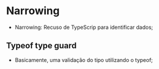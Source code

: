 # Narrowing

-   Narrowing: Recuso de TypeScrip para identificar dados;

## Typeof type guard

-   Basicamente, uma validação do tipo utilizando o typeof;
